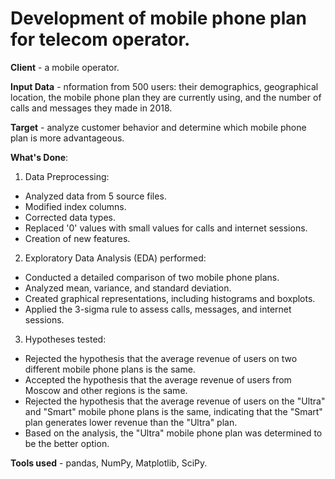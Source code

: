 # Development of  mobile phone plan for telecom operator.

__Client__ - a mobile operator.

__Input Data__ - nformation from 500 users: their demographics, geographical location, the mobile phone plan they are currently using, and the number of calls and messages they made in 2018.

__Target__ - analyze customer behavior and determine which mobile phone plan is more advantageous.

__What's Done__:

1. Data Preprocessing:

- Analyzed data from 5 source files.
- Modified index columns.
- Corrected data types.
- Replaced '0' values with small values for calls and internet sessions.
- Creation of new features.

2. Exploratory Data Analysis (EDA) performed:

- Conducted a detailed comparison of two mobile phone plans.
- Analyzed mean, variance, and standard deviation.
- Created graphical representations, including histograms and boxplots.
- Applied the 3-sigma rule to assess calls, messages, and internet sessions.

3. Hypotheses tested:

- Rejected the hypothesis that the average revenue of users on two different mobile phone plans is the same.
- Accepted the hypothesis that the average revenue of users from Moscow and other regions is the same.
- Rejected the hypothesis that the average revenue of users on the "Ultra" and "Smart" mobile phone plans is the same, indicating that the "Smart" plan generates lower revenue than the "Ultra" plan.
- Based on the analysis, the "Ultra" mobile phone plan was determined to be the better option.


__Tools used__ - pandas, NumPy, Matplotlib, SciPy.